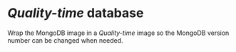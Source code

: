 # *Quality-time* database

Wrap the MongoDB image in a *Quality-time* image so the MongoDB version number can be changed when needed.